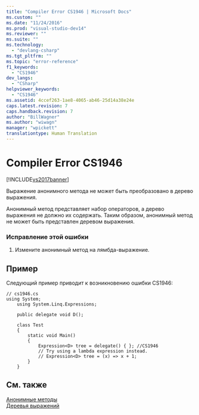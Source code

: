 ```yaml
---
title: "Compiler Error CS1946 | Microsoft Docs"
ms.custom: ""
ms.date: "11/24/2016"
ms.prod: "visual-studio-dev14"
ms.reviewer: ""
ms.suite: ""
ms.technology: 
  - "devlang-csharp"
ms.tgt_pltfrm: ""
ms.topic: "error-reference"
f1_keywords: 
  - "CS1946"
dev_langs: 
  - "CSharp"
helpviewer_keywords: 
  - "CS1946"
ms.assetid: 4ccef263-1ae8-4065-ab46-25d14a38e24e
caps.latest.revision: 7
caps.handback.revision: 7
author: "BillWagner"
ms.author: "wiwagn"
manager: "wpickett"
translationtype: Human Translation
---
```

# Compiler Error CS1946
[!INCLUDE[vs2017banner](../../../csharp/includes/vs2017banner.md)]

Выражение анонимного метода не может быть преобразовано в дерево выражения.  
  
 Анонимный метод представляет набор операторов, а дерево выражения не должно их содержать.  Таким образом, анонимный метод не может быть представлен деревом выражения.  
  
### Исправление этой ошибки  
  
1.  Измените анонимный метод на лямбда\-выражение.  
  
## Пример  
 Следующий пример приводит к возникновению ошибки CS1946:  
  
```  
// cs1946.cs  
using System;  
    using System.Linq.Expressions;  
  
    public delegate void D();  
  
    class Test  
    {  
        static void Main()  
        {  
            Expression<D> tree = delegate() { }; //CS1946  
            // Try using a lambda expression instead.  
            // Expression<D> tree = (x) => x + 1;  
        }  
    }  
```  
  
## См. также  
 [Анонимные методы](../../../csharp/programming-guide/statements-expressions-operators/anonymous-methods.md)   
 [Деревья выражений](../Topic/Expression%20Trees%20\(C%23%20and%20Visual%20Basic\).md)